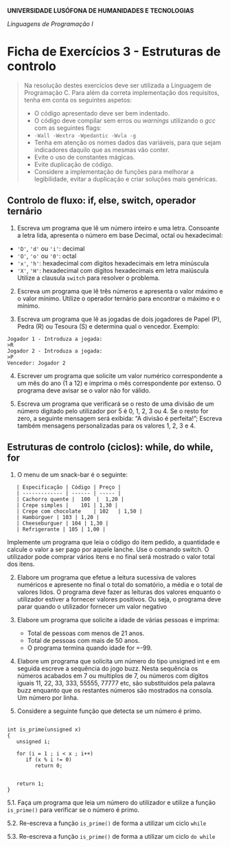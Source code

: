 **UNIVERSIDADE LUSÓFONA DE HUMANIDADES E TECNOLOGIAS**

*Linguagens de Programação I*

# Ficha de Exercícios 3 - Estruturas de controlo

> Na resolução destes exercícios deve ser utilizada a Linguagem de Programação C. Para além da correta implementação dos requisitos, tenha em conta os seguintes aspetos:
>* O código apresentado deve ser bem indentado. 
>* O código deve compilar sem erros ou *warnings* utilizando o *gcc* com as seguintes flags:
>* `-Wall -Wextra -Wpedantic -Wvla -g`
>* Tenha em atenção os nomes dados das variáveis, para que sejam indicadores daquilo que as mesmas vão conter.
>* Evite o uso de constantes mágicas. 
>* Evite duplicação de código. 
>* Considere a implementação de funções para melhorar a legibilidade, evitar a duplicação e criar soluções mais genéricas.


## Controlo de fluxo: if, else, switch, operador ternário

1. Escreva um programa que lê um número inteiro e uma letra. Consoante a letra lida, apresenta o número em base Decimal, octal ou hexadecimal:
- `'D'`, `'d'` ou `'i'`: decimal
- `'O'`, `'o'` ou `'0'`: octal
- `'x'`, `'h'`: hexadecimal com dígitos hexadecimais em letra minúscula
- `'X'`, `'H'`: hexadecimal com dígitos hexadecimais em letra maiúscula
Utilize a clausula `switch` para resolver o problema.


2. Escreva um programa que lê três números e apresenta o valor máximo e o valor mínimo. Utilize o operador ternário para encontrar o máximo e o mínimo.


3. Escreva um programa que lê as jogadas de dois jogadores de Papel (P), Pedra (R) ou Tesoura (S) e determina qual o vencedor. Exemplo:

```
Jogador 1 - Introduza a jogada:
>R
Jogador 2 - Introduza a jogada:
>P
Vencedor: Jogador 2
```

4.	Escrever um programa que solicite um valor numérico correspondente a um mês do ano (1 a 12) e imprima o mês correspondente por extenso. O programa deve avisar se o valor não for válido.

5.	Escreva um programa que verificará se o resto de uma divisão de um número digitado pelo utilizador por 5 é 0, 1, 2, 3 ou 4. Se o resto for zero, a seguinte mensagem será exibida: “A divisão é perfeita!”; Escreva também mensagens personalizadas para os valores 1, 2, 3 e 4.

## Estruturas de controlo (ciclos): while, do while, for

1.	O menu de um snack-bar é o seguinte: 
```
   | Especificação | Código | Preço |
   | ------------- | ------ | ----- |
   | Cachorro quente |	100  |	1,20 |
   | Crepe simples |	101	| 1,30 |
   | Crepe com chocolate	| 102	| 1,50 |
   | Hambúrguer | 103 | 1,20 |
   | Cheeseburguer | 104 | 1,30 |
   | Refrigerante | 105 | 1,00 |
```
Implemente um programa que leia o código do item pedido, a quantidade e calcule o valor a ser pago por aquele lanche. Use o comando switch. O utilizador pode comprar vários itens e no final será mostrado o valor total dos itens.

2. Elabore um programa que efetue a leitura sucessiva de valores numéricos e apresente no final o total do somatório, a média e o total de valores lidos. O programa deve fazer as leituras dos valores enquanto o utilizador estiver a fornecer valores positivos. Ou seja, o programa deve parar quando o utilizador fornecer um valor negativo

3. Elabore um programa que solicite a idade de várias pessoas e imprima: 
   - Total de pessoas com menos de 21 anos. 
   - Total de pessoas com mais de 50 anos. 
   - O programa termina quando idade for =-99.

4. Elabore um programa que solicita um número <n> do tipo unsigned int e em seguida escreve a sequência do jogo buzz. Nesta sequência os números acabados em 7 ou multiplos de 7, ou números com dígitos iguais 11, 22, 33, 333, 55555, 77777 etc,  são substituidos pela palavra buzz enquanto que os restantes números são mostrados na consola. Um número por linha.

5. Considere a seguinte função que detecta se um número é primo.
```

int is_prime(unsigned x)
{
   unsigned i;
   
   for (i = 1 ; i < x ; i++)
      if (x % i != 0)
         return 0;


   return 1;
}
```
5.1. Faça um programa que leia um número do utilizador e utilize a função `is_prime()` para verificar se o número é primo.
                     
5.2. Re-escreva a função `is_prime()` de forma a utilizar um ciclo `while`
                     
5.3. Re-escreva a função `is_prime()` de forma a utilizar um ciclo `do while`





